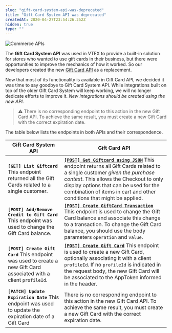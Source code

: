 ```yaml
---
slug: "gift-card-system-api-was-deprecated"
title: "Gift Card System API was deprecated"
createdAt: 2020-04-27T23:54:26.252Z
hidden: true
type: ""
---
```


![Commerce APIs](https://img.shields.io/badge/-Commerce%20APIs-brightgreen)

The **Gift Card System API** was used in VTEX to provide a built-in solution for stores who wanted to use gift cards in their business, but there were opportunities to improve the mechanics of how it worked. So our developers created the new  [Gift Card API](https://developers.vtex.com/reference/giftcard-api-overview) as a replacement.

Now that most of its functionality is available in Gift Card API, we decided it was time to say goodbye to Gift Card System API. While integrations built on top of the older Gift Card System will keep working, we will no longer dedicate efforts to improve it. *New integrations should be created using the new API.*

> ⚠️ There is no corresponding endpoint to this action in the new Gift Card API. To achieve the same result, you must create a new Gift Card with the correct expiration date.

The table below lists the endpoints in both APIs and their correspondence.

| Gift Card System API|Gift Card API|
| -------------------|--------------|
|**`[GET] List Giftcard`** This endpoint returned all the Gift Cards related to a single customer.|**[`[POST] Get Giftcard using JSON`](https://developers.vtex.com/reference/miscellaneous-3#getgiftcardusingjson)** This endpoint returns all Gift Cards related to a single customer *given the purchase context*. This allows the Checkout to only display options that can be used for the combination of items in cart and other conditions that might be applied.|
|**`[POST] Add/Remove Credit to Gift Card`** This endpoint was used to change the Gift Card balance.|**[`[POST] Create GiftCard Transaction`](https://developers.vtex.com/reference/miscellaneous-3#creategiftcardtransaction-1)** This endpoint is used to change the Gift Card balance and associate this change to a transaction. To change the Gift Card balance, you should use the body parameters `operation` and `value`.|
|**`[POST] Create Gift Card`** This endpoint was used to create a new Gift Card associated with a client `profileId`.|**[`[POST] Create Gift Card`](https://developers.vtex.com/reference/miscellaneous-3#creategiftcard-1)** This endpoint is used to create a new Gift Card, optionally associating it with a client `profileId`. If no `profileId` is indicated in the request body, the new Gift Card will be associated to the AppToken informed in the header.|
|**`[PATCH] Update Expiration Date`** This endpoint was used to update the expiration date of a Gift Card|There is no corresponding endpoint to this action in the new Gift Card API. To achieve the same result, you must create a new Gift Card with the correct expiration date.|

